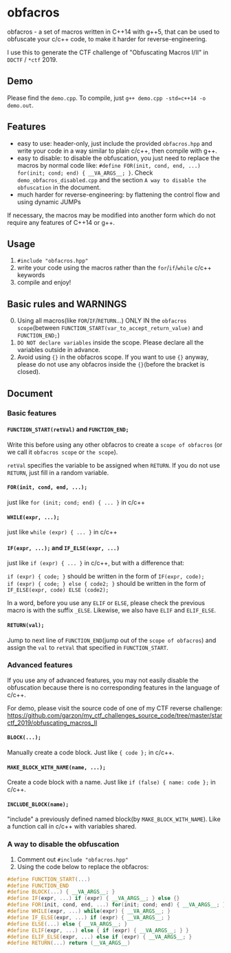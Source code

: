 # obfacros

obfacros - a set of macros written in C++14 with g++5, that can be used to obfuscate your c/c++ code, to make it harder for reverse-engineering.     

I use this to generate the CTF challenge of "Obfuscating Macros I/II" in `DDCTF` / `*ctf` 2019.

## Demo

Please find the `demo.cpp`. To compile, just `g++ demo.cpp -std=c++14 -o demo.out`.

## Features

- easy to use: header-only, just include the provided `obfacros.hpp` and write your code in a way similar to plain c/c++, then compile with g++.
- easy to disable: to disable the obfuscation, you just need to replace the macros by normal code like: `#define FOR(init, cond, end, ...) for(init; cond; end) { __VA_ARGS__; }`. Check `demo_obfacros_disabled.cpp` and the section `A way to disable the obfuscation` in the document.
- much harder for reverse-engineering: by flattening the control flow and using dynamic JUMPs

If necessary, the macros may be modified into another form which do not require any features of C++14 or g++.

## Usage

1. `#include "obfacros.hpp"`
2. write your code using the macros rather than the `for`/`if`/`while` c/c++ keywords
3. compile and enjoy!

## Basic rules and WARNINGS

0. Using all macros(like `FOR`/`IF`/`RETURN`...) ONLY IN the `obfacros scope`(between `FUNCTION_START(var_to_accept_return_value)` and `FUNCTION_END;`)
1. `DO NOT declare variables` inside the scope. Please declare all the variables outside in advance.
2. Avoid using `{}` in the obfacros scope. If you want to use `{}` anyway, please do not use any obfacros inside the `{}`(before the bracket is closed).

## Document

### Basic features

#### `FUNCTION_START(retVal)` and `FUNCTION_END;`

Write this before using any other obfacros to create a `scope of obfacros` (or we call it `obfacros scope` or `the scope`).    

`retVal` specifies the variable to be assigned when `RETURN`. If you do not use `RETURN`, just fill in a random variable.

#### `FOR(init, cond, end, ...);`

just like `for (init; cond; end) { ... }` in c/c++

#### `WHILE(expr, ...);`

just like `while (expr) { ... }` in c/c++

#### `IF(expr, ...);` and `IF_ELSE(expr, ...)`

just like `if (expr) { ... }` in c/c++, but with a difference that:

`if (expr) { code; }` should be written in the form of `IF(expr, code);`    
`if (expr) { code; } else { code2; }` should be written in the form of `IF_ELSE(expr, code) ELSE (code2);`   

In a word, before you use any `ELIF` or `ELSE`, please check the previous macro is with the suffix `_ELSE`. Likewise, we also have `ELIF` and `ELIF_ELSE`.

#### `RETURN(val);`

Jump to next line of `FUNCTION_END`(jump out of the `scope of obfacros`) and assign the `val` to `retVal` that specified in `FUNCTION_START`.

### Advanced features

If you use any of advanced features, you may not easily disable the obfuscation because there is no corresponding features in the language of c/c++.    

For demo, please visit the source code of one of my CTF reverse challenge: https://github.com/garzon/my_ctf_challenges_source_code/tree/master/starctf_2019/obfuscating_macros_II

#### `BLOCK(...);`

Manually create a code block. Just like `{ code };` in c/c++.

#### `MAKE_BLOCK_WITH_NAME(name, ...);`

Create a code block with a name. Just like `if (false) { name: code };` in c/c++.

#### `INCLUDE_BLOCK(name);`

"include" a previously defined named block(by `MAKE_BLOCK_WITH_NAME`). Like a function call in c/c++ with variables shared.

### A way to disable the obfuscation

1. Comment out `#include "obfacros.hpp"`
2. Using the code below to replace the obfacros:

```c++
#define FUNCTION_START(...)
#define FUNCTION_END
#define BLOCK(...) { __VA_ARGS__; }
#define IF(expr, ...) if (expr) { __VA_ARGS__; } else {}
#define FOR(init, cond, end, ...) for(init; cond; end) { __VA_ARGS__; }
#define WHILE(expr, ...) while(expr) { __VA_ARGS__; }
#define IF_ELSE(expr, ...) if (expr) { __VA_ARGS__; }
#define ELSE(...) else { __VA_ARGS__; }
#define ELIF(expr, ...) else { if (expr) { __VA_ARGS__; } }
#define ELIF_ELSE(expr, ...) else if (expr) { __VA_ARGS__; }
#define RETURN(...) return (__VA_ARGS__)
```